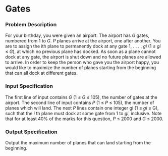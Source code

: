 # Gates

### Problem Description
For your birthday, you were given an airport. The airport has _G_ gates, numbered from 1 to _G_. _P_ planes arrive at the airport, one after another. You are to assign the ith plane to permanently dock at any gate 1, . . . , _gi_ (1 ≤ _gi_ ≤ _G_), at which no previous plane has docked. As soon as a plane cannot dock at any gate, the airport is shut down and no future planes are allowed to arrive. In order to keep the person who gave you the airport happy, you would like to maximize the number of planes starting from the beginning that can all dock at different gates. 

### Input Specification
The first line of input contains _G_ (1 ≤ _G_ ≤ 105), the number of gates at the airport.
The second line of input contains _P_ (1 ≤ _P_ ≤ 105), the number of planes which will land.
The next _P_ lines contain one integer gi (1 ≤ _gi_ ≤ G), such that the _i_ th plane must dock at some
gate from 1 to _gi_, inclusive.
Note that for at least 40% of the marks for this question, _P_ ≤ 2000 and _G_ ≤ 2000.

### Output Specification
Output the maximum number of planes that can land starting from the beginning.
